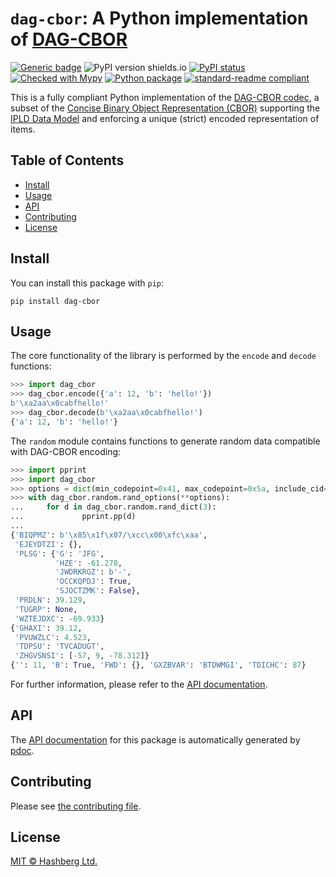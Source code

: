 # `dag-cbor`: A Python implementation of [DAG-CBOR](https://ipld.io/specs/codecs/dag-cbor/spec/)

[![Generic badge](https://img.shields.io/badge/python-3.7+-green.svg)](https://docs.python.org/3.7/)
![PyPI version shields.io](https://img.shields.io/pypi/v/dag-cbor.svg)
[![PyPI status](https://img.shields.io/pypi/status/dag-cbor.svg)](https://pypi.python.org/pypi/dag-cbor/)
[![Checked with Mypy](http://www.mypy-lang.org/static/mypy_badge.svg)](https://github.com/python/mypy)
[![Python package](https://github.com/hashberg-io/dag-cbor/actions/workflows/python-pytest.yml/badge.svg)](https://github.com/hashberg-io/dag-cbor/actions/workflows/python-pytest.yml)
[![standard-readme compliant](https://img.shields.io/badge/readme%20style-standard-brightgreen.svg?style=flat-square)](https://github.com/RichardLitt/standard-readme)


This is a fully compliant Python implementation of the [DAG-CBOR codec](https://ipld.io/specs/codecs/dag-cbor/spec/), a subset of the [Concise Binary Object Representation (CBOR)](https://cbor.io/) supporting the [IPLD Data Model](https://ipld.io/docs/data-model/) and enforcing a unique (strict) encoded representation of items.


## Table of Contents

- [Install](#install)
- [Usage](#usage)
- [API](#api)
- [Contributing](#contributing)
- [License](#license)


## Install

You can install this package with `pip`:

```
pip install dag-cbor
```


## Usage

The core functionality of the library is performed by the `encode` and `decode` functions:

```python
>>> import dag_cbor
>>> dag_cbor.encode({'a': 12, 'b': 'hello!'})
b'\xa2aa\x0cabfhello!'
>>> dag_cbor.decode(b'\xa2aa\x0cabfhello!')
{'a': 12, 'b': 'hello!'}
```

The `random` module contains functions to generate random data compatible with DAG-CBOR encoding:

```python
>>> import pprint
>>> import dag_cbor
>>> options = dict(min_codepoint=0x41, max_codepoint=0x5a, include_cid=False)
>>> with dag_cbor.random.rand_options(**options):
...     for d in dag_cbor.random.rand_dict(3):
...             pprint.pp(d)
...
{'BIQPMZ': b'\x85\x1f\x07/\xcc\x00\xfc\xaa',
 'EJEYDTZI': {},
 'PLSG': {'G': 'JFG',
          'HZE': -61.278,
          'JWDRKRGZ': b'-',
          'OCCKQPDJ': True,
          'SJOCTZMK': False},
 'PRDLN': 39.129,
 'TUGRP': None,
 'WZTEJDXC': -69.933}
{'GHAXI': 39.12,
 'PVUWZLC': 4.523,
 'TDPSU': 'TVCADUGT',
 'ZHGVSNSI': [-57, 9, -78.312]}
{'': 11, 'B': True, 'FWD': {}, 'GXZBVAR': 'BTDWMGI', 'TDICHC': 87}
```

For further information, please refer to the [API documentation](https://hashberg-io.github.io/dag-cbor/dag_cbor/index.html).


## API

The [API documentation](https://hashberg-io.github.io/dag-cbor/dag_cbor/index.html) for this package is automatically generated by [pdoc](https://pdoc3.github.io/pdoc/).


## Contributing

Please see [the contributing file](./CONTRIBUTING.md).


## License

[MIT © Hashberg Ltd.](LICENSE)
